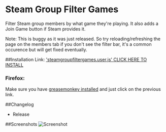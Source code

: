 Steam Group Filter Games
=======

Filter Steam group members by what game they're playing.
It also adds a Join Game button if Steam provides it.

Note: This is buggy as it was just released. So try reloading/refreshing the page on the members tab if you don't see the filter bar, it's a common occurence but will get fixed eventually.

##Installation
Link: ['steamgroupfiltergames.user.js' CLICK HERE TO INSTALL](https://raw.githubusercontent.com/Davidj361/SteamGroupFilterGames/master/steamgroupfiltergames.user.js)

### Firefox:

Make sure you have [greasemonkey installed](https://addons.mozilla.org/en-Us/firefox/addon/greasemonkey/) and just click on the previous link.

##Changelog
- Release

##Screenshots
![Screenshot](https://i.imgur.com/ruMqtTx.png)
